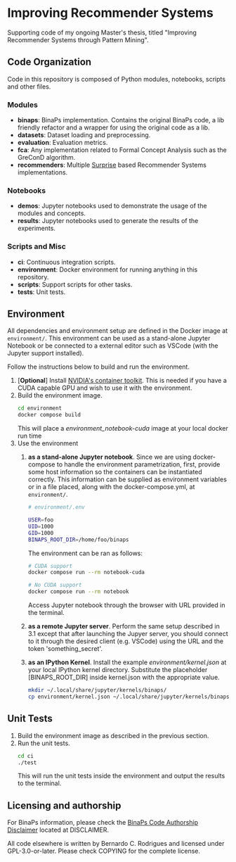 # Improving Recommender Systems

Supporting code of my ongoing Master's thesis, titled "Improving Recommender Systems through 
Pattern Mining".

## Code Organization

Code in this repository is composed of Python modules, notebooks, scripts and other files. 

### Modules

- **binaps**: BinaPs implementation. Contains the original BinaPs code, a lib friendly refactor and 
  a wrapper for using the original code as a lib.
- **datasets**: Dataset loading and preprocessing.
- **evaluation**: Evaluation metrics.
- **fca**: Any implementation related to Formal Concept Analysis such as the GreConD algorithm.
- **recommenders**: Multiple [Surprise](https://surprise.readthedocs.io/en/stable/) based
  Recommender Systems implementations.

### Notebooks

- **demos**: Jupyter notebooks used to demonstrate the usage of the modules and concepts.
- **results**: Jupyter notebooks used to generate the results of the experiments.

### Scripts and Misc

- **ci**: Continuous integration scripts.
- **environment**: Docker environment for running anything in this repository.
- **scripts**: Support scripts for other tasks.
- **tests**: Unit tests.

## Environment

All dependencies and environment setup are defined in the Docker image at `environment/`. This
environment can be used as a stand-alone Jupyter Notebook or be connected to a external editor such
as VSCode (with the Jupyter support installed).

Follow the instructions below to build and run the environment.


1. [**Optional**] Install 
   [NVIDIA's container toolkit](https://docs.nvidia.com/datacenter/cloud-native/container-toolkit/install-guide.html).
   This is needed if you have a CUDA capable GPU and wish to use it with the environment.
2. Build the environment image.
   ```bash
   cd environment
   docker compose build
   ```
   This will place a *environment_notebook-cuda* image at your local docker run time
3. Use the environment
   1. **as a stand-alone Jupyter notebook**. Since we are using docker-compose to handle the
      environment parametrization, first, provide some host information so the containers can be
      instantiated correctly. This information can be supplied as environment variables or in a
      file placed, along with the docker-compose.yml, at `environment/`. 
      ```bash
      # environment/.env

      USER=foo
      UID=1000
      GID=1000
      BINAPS_ROOT_DIR=/home/foo/binaps
      ```
      
      The environment can be ran as follows:

      ```bash
      # CUDA support
      docker compose run --rm notebook-cuda

      # No CUDA support
      docker compose run --rm notebook
      ```
      
      Access Jupyter notebook through the browser with URL provided in the terminal.

    2. **as a remote Jupyter server**. Perform the same setup described in 3.1 except that after
       launching the Jupyer server, you should connect to it through the desired client
       (e.g. VSCode) using the URL and the token 'something_secret'.
   
    3. **as an IPython Kernel**. Install the example *environment/kernel.json* at your local IPython
       kernel directory. Substitute the placeholder [BINAPS_ROOT_DIR] inside kernel.json with the
       appropriate value.
       ```bash
       mkdir ~/.local/share/jupyter/kernels/binaps/
       cp environment/kernel.json ~/.local/share/jupyter/kernels/binaps/kernel.json
       ```

## Unit Tests

1. Build the environment image as described in the previous section.
2. Run the unit tests.
   ```bash
   cd ci
   ./test
   ```
   This will run the unit tests inside the environment and output the results to the terminal.

## Licensing and authorship

For BinaPs information, please check the [BinaPs Code Authorship Disclaimer](DISCLAIMER) located at DISCLAIMER.

All code elsewhere is written by Bernardo C. Rodrigues and licensed under GPL-3.0-or-later. Please check COPYING for the
complete license.